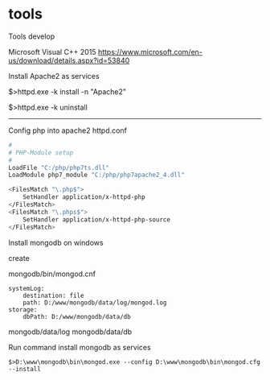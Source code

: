 # tools
Tools develop

Microsoft Visual C++ 2015
https://www.microsoft.com/en-us/download/details.aspx?id=53840

Install Apache2 as services

$>httpd.exe -k install -n "Apache2"

$>httpd.exe -k uninstall

------------------------------------------------------------------
Config php into apache2
httpd.conf

```bash
#
# PHP-Module setup
#
LoadFile "C:/php/php7ts.dll"
LoadModule php7_module "C:/php/php7apache2_4.dll"

<FilesMatch "\.php$">
    SetHandler application/x-httpd-php
</FilesMatch>
<FilesMatch "\.phps$">
    SetHandler application/x-httpd-php-source
</FilesMatch>
```

Install mongodb on windows

create

mongodb/bin/mongod.cnf

    systemLog:
        destination: file
        path: D:/www/mongodb/data/log/mongod.log
    storage:
        dbPath: D:/www/mongodb/data/db
    
mongodb/data/log
mongodb/data/db

Run command install mongodb as services

```
$>D:\www\mongodb\bin\mongod.exe --config D:\www\mongodb\bin\mongod.cfg --install
```
